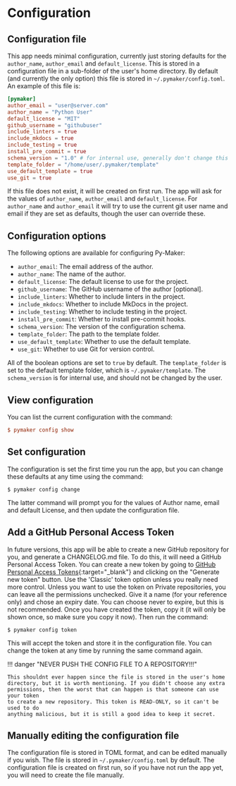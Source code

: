 # Configuration

## Configuration file

This app needs minimal configuration, currently just storing defaults for the
`author_name`, `author_email` and `default_license`. This is stored in a
configuration file in a sub-folder of the user's home directory. By default (and
currently the only option) this file is stored in `~/.pymaker/config.toml`. An
example of this file is:

```toml
[pymaker]
author_email = "user@server.com"
author_name = "Python User"
default_license = "MIT"
github_username = "githubuser"
include_linters = true
include_mkdocs = true
include_testing = true
install_pre_commit = true
schema_version = "1.0" # for internal use, generally don't change this
template_folder = "/home/user/.pymaker/template"
use_default_template = true
use_git = true
```

If this file does not exist, it will be created on first run. The app will ask
for the values of `author_name`, `author_email` and `default_license`. For
`author_name` and `author_email` it will try to use the current git user name
and email if they are set as defaults, though the user can override these.

## Configuration options

The following options are available for configuring Py-Maker:

- `author_email`: The email address of the author.
- `author_name`: The name of the author.
- `default_license`: The default license to use for the project.
- `github_username`: The GitHub username of the author [optional].
- `include_linters`: Whether to include linters in the project.
- `include_mkdocs`: Whether to include MkDocs in the project.
- `include_testing`: Whether to include testing in the project.
- `install_pre_commit`: Whether to install pre-commit hooks.
- `schema_version`: The version of the configuration schema.
- `template_folder`: The path to the template folder.
- `use_default_template`: Whether to use the default template.
- `use_git`: Whether to use Git for version control.

All of the boolean options are set to `true` by default. The `template_folder`
is set to the default template folder, which is `~/.pymaker/template`. The
`schema_version` is for internal use, and should not be changed by the user.

## View configuration

You can list the current configuration with the command:

```ini
$ pymaker config show
```

## Set configuration

The configuration is set the first time you run the app, but you can change
these defaults at any time using the command:

```console
$ pymaker config change
```

The latter command will prompt you for the values of Author name, email and
default License, and then update the configuration file.

## Add a GitHub Personal Access Token

In future versions, this app will be able to create a new GitHub repository for
you, and generate a CHANGELOG.md file. To do this, it will need a GitHub
Personal Access Token. You can create a new token by going to [GitHub Personal
Access Tokens](<https://github.com/settings/tokens>){:target="_blank"} and
clicking on the "Generate new token" button. Use the 'Classic' token option
unless you really need more control. Unless you want to use the token on Private
repositories, you can leave all the permissions unchecked. Give it a name (for
your reference only) and chose an expiry date. You can choose never to expire,
but this is not recommended. Once you have created the token, copy it (it will
only be shown once, so make sure you copy it now). Then run the command:

```console
$ pymaker config token
```

This will accept the token and store it in the configuration file. You can
change the token at any time by running the same command again.

!!! danger "NEVER PUSH THE CONFIG FILE TO A REPOSITORY!!!"

    This shouldnt ever happen since the file is stored in the user's home
    directory, but it is worth mentioning. If you didn't choose any extra
    permissions, then the worst that can happen is that someone can use your token
    to create a new repository. This token is READ-ONLY, so it can't be used to do
    anything malicious, but it is still a good idea to keep it secret.

## Manually editing the configuration file

The configuration file is stored in TOML format, and can be edited manually if
you wish. The file is stored in `~/.pymaker/config.toml` by default. The
configuration file is created on first run, so if you have not run the app yet,
you will need to create the file manually.
